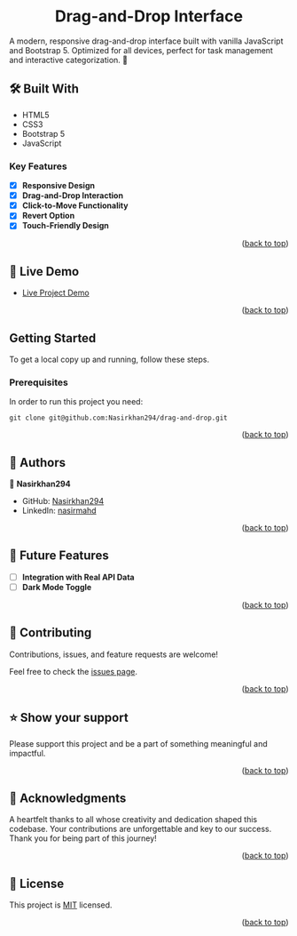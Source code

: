 <a name="readme-top"></a>

<div align="center">
  <h1>Drag-and-Drop Interface</h>
</div>

A modern, responsive drag-and-drop interface built with vanilla JavaScript and Bootstrap 5. Optimized for all devices, perfect for task management and interactive categorization.  🚀

## 🛠 Built With <a name="built-with"></a>

  <ul>
    <li>HTML5</li>
    <li>CSS3</li>
    <li>Bootstrap 5</li>
    <li>JavaScript</li>
  </ul>

<!-- Features -->

### Key Features <a name="key-features"></a>

- [x] **Responsive Design**
- [x] **Drag-and-Drop Interaction**
- [x] **Click-to-Move Functionality**
- [x] **Revert Option**
- [x] **Touch-Friendly Design**

<p align="right">(<a href="#readme-top">back to top</a>)</p>

<!-- LIVE DEMO -->

## 🚀 Live Demo <a name="live-demo"></a>

- [Live Project Demo](https://nasirkhan294.github.io/drag-and-drop/)

<p align="right">(<a href="#readme-top">back to top</a>)</p>

## Getting Started

To get a local copy up and running, follow these steps.

### Prerequisites
In order to run this project you need:

```
git clone git@github.com:Nasirkhan294/drag-and-drop.git
```

<p align="right">(<a href="#readme-top">back to top</a>)</p>

<!-- AUTHORS -->

## 👥 Authors <a name="authors"></a>

👤 **Nasirkhan294**

- GitHub: [Nasirkhan294](https://github.com/Nasirkhan294)
- LinkedIn: [nasirmahd](https://www.linkedin.com/in/nasirmahd/)

<p align="right">(<a href="#readme-top">back to top</a>)</p>

<!-- FUTURE FEATURES -->

## 🔭 Future Features <a name="future-features"></a>

- [ ] **Integration with Real API Data**
- [ ] **Dark Mode Toggle**

<p align="right">(<a href="#readme-top">back to top</a>)</p>

<!-- CONTRIBUTING -->

## 🤝 Contributing <a name="contributing"></a>

Contributions, issues, and feature requests are welcome!

Feel free to check the [issues page](../../issues/).

<p align="right">(<a href="#readme-top">back to top</a>)</p>

<!-- SUPPORT -->

## ⭐️ Show your support <a name="support"></a>

Please support this project and be a part of something meaningful and impactful.

<p align="right">(<a href="#readme-top">back to top</a>)</p>

<!-- ACKNOWLEDGEMENTS -->

## 🙏 Acknowledgments <a name="acknowledgements"></a>

A heartfelt thanks to all whose creativity and dedication shaped this codebase. Your contributions are unforgettable and key to our success. Thank you for being part of this journey!

<p align="right">(<a href="#readme-top">back to top</a>)</p>

<!-- LICENSE -->

## 📝 License <a name="license"></a>

This project is [MIT](./LICENSE) licensed.

<p align="right">(<a href="#readme-top">back to top</a>)</p>


